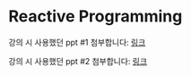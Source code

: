 # Reactive Programming

강의 시 사용했던 ppt #1 첨부합니다: [링크](https://stash.wemakeprice.com/users/etkim/repos/reactive/browse/docs/ReactiveProgramming_1st.pptx)

강의 시 사용했던 ppt #2 첨부합니다: [링크](https://stash.wemakeprice.com/users/etkim/repos/reactive/browse/docs/ReactiveProgramming_2nd.pptx)
